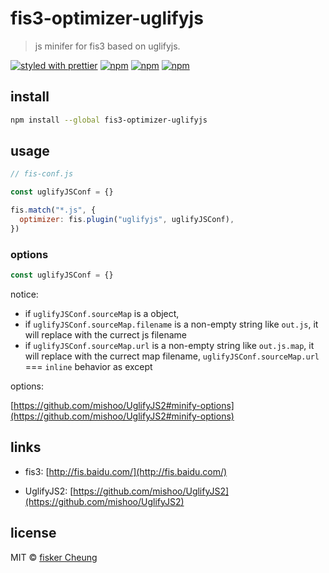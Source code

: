 # fis3-optimizer-uglifyjs

> js minifer for fis3 based on uglifyjs.

[![styled with prettier](https://img.shields.io/badge/styled_with-prettier-ff69b4.svg?style=flat-square)](https://github.com/prettier/prettier)
[![npm](https://img.shields.io/npm/v/fis3-optimizer-uglifyjs.svg?style=flat-square)](https://www.npmjs.com/package/fis3-optimizer-uglifyjs)
[![npm](https://img.shields.io/npm/dt/fis3-optimizer-uglifyjs.svg?style=flat-square)](https://www.npmjs.com/package/fis3-optimizer-uglifyjs)
[![npm](https://img.shields.io/npm/dm/fis3-optimizer-uglifyjs.svg?style=flat-square)](https://www.npmjs.com/package/fis3-optimizer-uglifyjs)

## install

```sh
npm install --global fis3-optimizer-uglifyjs
```

## usage

```js
// fis-conf.js

const uglifyJSConf = {}

fis.match("*.js", {
  optimizer: fis.plugin("uglifyjs", uglifyJSConf),
})
```

### options

```js
const uglifyJSConf = {}
```

notice:

- if `uglifyJSConf.sourceMap` is a object,
- if `uglifyJSConf.sourceMap.filename` is a non-empty string like `out.js`, it will replace with the currect js filename
- if `uglifyJSConf.sourceMap.url` is a non-empty string like `out.js.map`, it will replace with the currect map filename,
  `uglifyJSConf.sourceMap.url` === `inline` behavior as except

options:

[https://github.com/mishoo/UglifyJS2#minify-options](https://github.com/mishoo/UglifyJS2#minify-options)

## links

- fis3: [http://fis.baidu.com/](http://fis.baidu.com/)

- UglifyJS2: [https://github.com/mishoo/UglifyJS2](https://github.com/mishoo/UglifyJS2)

## license

MIT © [fisker Cheung](https://github.com/fisker)
